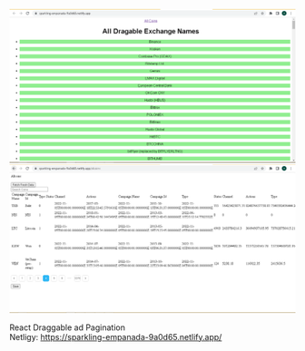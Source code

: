 ![](Capture.PNG)
![](Capture1.PNG)

React Draggable ad Pagination
 <br />
Netligy:  https://sparkling-empanada-9a0d65.netlify.app/
